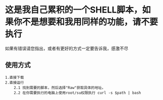 # 这是我自己累积的一个SHELL脚本，如果你不是想要和我用同样的功能，请不要执行

如果有错误请您指出，或者有更好的方式一定要告诉我，感激不尽

## 使用方式

    1.直接下载
    2.直接运行
        2.1 找到需要的脚本，然后选择"Raw"获取具体的地址。
        2.2 在你需要执行的电脑上使用root/su权限执行 curl -s $path | bash
        
